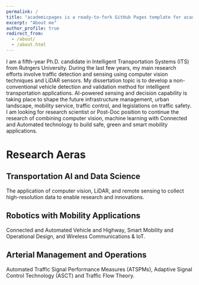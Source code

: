```yaml
---
permalink: /
title: "academicpages is a ready-to-fork GitHub Pages template for academic personal websites"
excerpt: "About me"
author_profile: true
redirect_from: 
  - /about/
  - /about.html
---
```


I am a fifth-year Ph.D. candidate in Intelligent Transportation Systems (ITS) from Rutrgers University. During the last few years, my main research efforts involve traffic detection and sensing using computer vision techniques and LiDAR sensors. My dissertation topic is to develop a non-conventional vehicle detection and validation method for intelligent transportation applications. 
AI-powered sensing and decision capability is taking place to shape the future infrastructure management, urban landscape, mobility service, traffic control, and legislations on traffic safety. I am looking for research scientist or Post-Doc position to continue the research of combining computer vision, machine learning with Connected and Automated technology to build safe, green and smart mobility applications.


Research Aeras
======
Transportation AI and Data Science
------
The application of computer vision, LiDAR, and remote sensing to collect high-resolution data to enable research and innovations. 

Robotics with Mobility Applications
------
Connected and Automated Vehicle and Highway, Smart Mobility and Operational Design, and Wireless Communications & IoT.

Arterial Management and Operations
------
Automated Traffic Signal Performance Measures (ATSPMs), Adaptive Signal Control Technology (ASCT) and Traffic Flow Theory. 

